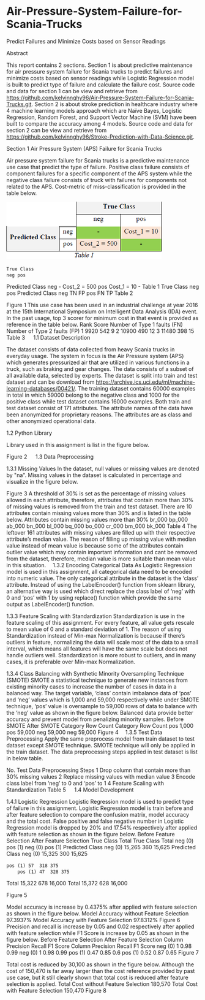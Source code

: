 # Air-Pressure-System-Failure-for-Scania-Trucks
Predict Failures and Minimize Costs based on Sensor Readings

Abstract

This report contains 2 sections. Section 1 is about predictive maintenance for air pressure system failure for Scania trucks to predict failures and minimize costs based on sensor readings while Logistic Regression model is built to predict type of failure and calculate the failure cost. Source code and data for section 1 can be view and retrieve from https://github.com/kelvinnghy96/Air-Pressure-System-Failure-for-Scania-Trucks.git. 
Section 2 is about stroke prediction in healthcare industry where 4 machine learning models approach which are Naïve Bayes, Logistic Regression, Random Forest, and Support Vector Machine (SVM) have been built to compare the accuracy among 4 models. Source code and data for section 2 can be view and retrieve from https://github.com/kelvinnghy96/Stroke-Prediction-with-Data-Science.git. 

 
Section 1
Air Pressure System (APS) Failure for Scania Trucks

Air pressure system failure for Scania trucks is a predictive maintenance use case that predict the type of failure. Positive class failure consists of component failures for a specific component of the APS system while the negative class failure consists of truck with failures for components not related to the APS. Cost-metric of miss-classification is provided in the table below.

![table 1](https://github.com/kelvinnghy96/Air-Pressure-System-Failure-for-Scania-Trucks/blob/main/pic/cm_cost.png)

	True Class
	neg	pos
Predicted Class	neg	-	Cost_2 = 500
	pos	Cost_1 = 10	-
Table 1
	True Class
	neg	pos
Predicted Class	neg	TN	FP
	pos	FN	TP
Table 2
 
Figure 1
This use case has been used in an industrial challenge at year 2016 at the 15th International Symposium on Intelligent Data Analysis (IDA) event. In the past usage, top 3 scorer for minimum cost in that event is provided as reference in the table below.
Rank	Score	Number of Type 1 faults (FN)	Number of Type 2 faults (FP)
1	9920	542	9
2	10900	490	12
3	11480	398	15
Table 3
 
1.1	 Dataset Description

The dataset consists of data collected from heavy Scania trucks in everyday usage. The system in focus is the Air Pressure system (APS) which generates pressurized air that are utilized in various functions in a truck, such as braking and gear changes. The data consists of a subset of all available data, selected by experts. 
The dataset is split into train and test dataset and can be download from https://archive.ics.uci.edu/ml/machine-learning-databases/00421/. The training dataset contains 60000 examples in total in which 59000 belong to the negative class and 1000 for the positive class while test dataset contains 16000 examples. Both train and test dataset consist of 171 attributes. The attribute names of the data have been anonymized for proprietary reasons. The attributes are as class and other anonymized operational data.

1.2	Python Library

Library used in this assignment is list in the figure below.
 
Figure 2
 
1.3	Data Preprocessing

1.3.1	Missing Values
In the dataset, null values or missing values are denoted by "na". Missing values in the dataset is calculated in percentage and visualize in the figure below.
 
Figure 3
	A threshold of 30% is set as the percentage of missing values allowed in each attribute, therefore, attributes that contain more than 30% of missing values is removed from the train and test dataset. There are 10 attributes contain missing values more than 30% and is listed in the table below.
Attributes contain missing values more than 30%
br_000	bp_000	ab_000	bn_000	bl_000
bq_000	bo_000	cr_000	bm_000	bk_000
Table 4
	The leftover 161 attributes with missing values are filled up with their respective attribute’s median value. The reason of filling up missing value with median value instead of mean value is because some of the attributes contain outlier value which may contain important information and cant be removed from the dataset, therefore, median value is more suitable than mean value in this situation. 
1.3.2	Encoding Categorical Data
As Logistic Regression model is used in this assignment, all categorical data need to be encoded into numeric value. The only categorical attribute in the dataset is the ‘class’ attribute. Instead of using the LabelEncoder() function from sklearn library, an alternative way is used which direct replace the class label of ‘neg’ with 0 and ‘pos’ with 1 by using replace() function which provide the same output as LabelEncoder() function.

1.3.3	Feature Scaling with Standardization
Standardization is use in the feature scaling of this assignment. For every feature, all value gets rescale to mean value of 0 and a standard deviation of 1. The reason of using Standardization instead of Min-max Normalization is because if there’s outliers in feature, normalizing the data will scale most of the data to a small interval, which means all features will have the same scale but does not handle outliers well. Standardization is more robust to outliers, and in many cases, it is preferable over Min-max Normalization.

1.3.4	Class Balancing with Synthetic Minority Oversampling Technique (SMOTE)
SMOTE a statistical technique to generate new instances from existing minority cases to increase the number of cases in data in a balanced way. The target variable, ‘class’ contain imbalance data of ‘pos’ and ‘neg’ values which is 1,000 and 59,000 respectively while under SMOTE technique, ‘pos’ value is oversample to 59,000 rows of data to balance with the ‘neg’ value as shown in the figure below. Balanced data provide better accuracy and prevent model from penalizing minority samples.
Before SMOTE		After SMOTE
Category	Row Count		Category	Row Count
pos	1,000		pos	59,000
neg	59,000		neg	59,000
Figure 4 
1.3.5	Test Data Preprocessing
Apply the same preprocess model from train dataset to test dataset except SMOTE technique. SMOTE technique will only be applied in the train dataset. The data preprocessing steps applied in test dataset is list in below table.

No.	Test Data Preprocessing Steps
1	Drop column that contain more than 30% missing values
2	Replace missing values with median value
3	Encode class label from ‘neg’ to 0 and ‘pos’ to 1
4	Feature Scaling with Standardization
Table 5
 
1.4	Model Development

1.4.1	Logistic Regression
Logistic Regression model is used to predict type of failure in this assignment. Logistic Regression model is train before and after feature selection to compare the confusion matrix, model accuracy and the total cost.
False positive and false negative number in Logistic Regression model is dropped by 20% and 17.54% respectively after applied with feature selection as shown in the figure below.
Before Feature Selection		After Feature Selection
	True Class	Total			True Class	Total
	neg (0)	pos (1)				neg (0)	pos (1)	
Predicted Class	neg (0)	15,265	360	15,625
	Predicted Class	neg (0)	15,325	300	15,625

	pos (1)	57	318	375
		pos (1)	47	328	375

Total	15,322
678
16,000
	Total	15,372
628
16,000

Figure 5

Model accuracy is increase by 0.4375% after applied with feature selection as shown in the figure below.
Model Accuracy without Feature Selection	97.3937%
Model Accuracy with Feature Selection	97.8312%
Figure 6
 
Precision and recall is increase by 0.05 and 0.02 respectively after applied with feature selection while F1 Score is increase by 0.05 as shown in the figure below.
Before Feature Selection		After Feature Selection
Column	Precision	Recall	F1 Score		Column	Precision	Recall	F1 Score
neg (0)	1	0.98	0.99		neg (0)	1	0.98	0.99
pos (1)	0.47	0.85	0.6		pos (1)	0.52	0.87	0.65
Figure 7

Total cost is reduced by 30,100 as shown in the figure below. Although the cost of 150,470 is far away larger than the cost reference provided by past use case, but it still clearly shown that total cost is reduced after feature selection is applied.
Total Cost without Feature Selection	180,570
Total Cost with Feature Selection	150,470
Figure 8 
